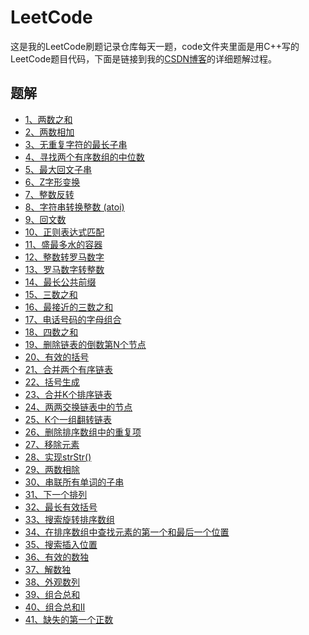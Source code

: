# LeetCode
这是我的LeetCode刷题记录仓库每天一题，code文件夹里面是用C++写的LeetCode题目代码，下面是链接到我的[CSDN博客](https://blog.csdn.net/revendell/category_9400836.html)的详细题解过程。
## 题解
- [1、两数之和](https://blog.csdn.net/Revendell/article/details/103226344)<br>
- [2、两数相加](https://blog.csdn.net/Revendell/article/details/103230049)<br>
- [3、无重复字符的最长子串](https://blog.csdn.net/Revendell/article/details/103244573)<br>
- [4、寻找两个有序数组的中位数](https://blog.csdn.net/Revendell/article/details/103256310)<br>
- [5、最大回文子串](https://blog.csdn.net/Revendell/article/details/103300317)<br>
- [6、Z字形变换](https://blog.csdn.net/Revendell/article/details/103316424)<br>
- [7、整数反转](https://blog.csdn.net/Revendell/article/details/103316543)<br>
- [8、字符串转换整数 (atoi)](https://blog.csdn.net/Revendell/article/details/103335773)<br>
- [9、回文数](https://blog.csdn.net/Revendell/article/details/103336726)<br>
- [10、正则表达式匹配](https://blog.csdn.net/Revendell/article/details/103394816)<br>
- [11、盛最多水的容器](https://blog.csdn.net/Revendell/article/details/103357034)<br>
- [12、整数转罗马数字](https://blog.csdn.net/Revendell/article/details/103398130)<br>
- [13、罗马数字转整数](https://blog.csdn.net/Revendell/article/details/103406765)<br>
- [14、最长公共前缀](https://blog.csdn.net/Revendell/article/details/103408606)<br>
- [15、三数之和](https://blog.csdn.net/Revendell/article/details/103424913)<br>
- [16、最接近的三数之和](https://blog.csdn.net/Revendell/article/details/103428117)<br>
- [17、电话号码的字母组合](https://blog.csdn.net/Revendell/article/details/103450593)<br>
- [18、四数之和](https://blog.csdn.net/Revendell/article/details/103438442)<br>
- [19、删除链表的倒数第N个节点](https://blog.csdn.net/Revendell/article/details/103444927)<br>
- [20、有效的括号](https://blog.csdn.net/Revendell/article/details/103446886)<br>
- [21、合并两个有序链表](https://blog.csdn.net/Revendell/article/details/103460468)<br>
- [22、括号生成](https://blog.csdn.net/Revendell/article/details/103468918)<br>
- [23、合并K个排序链表](https://blog.csdn.net/Revendell/article/details/103482864)<br>
- [24、两两交换链表中的节点](https://blog.csdn.net/Revendell/article/details/103500685)<br>
- [25、K个一组翻转链表](https://blog.csdn.net/Revendell/article/details/103509921)<br>
- [26、删除排序数组中的重复项](https://blog.csdn.net/Revendell/article/details/103527479)<br>
- [27、移除元素](https://blog.csdn.net/Revendell/article/details/103537223)<br>
- [28、实现strStr()](https://blog.csdn.net/Revendell/article/details/103563947)<br>
- [29、两数相除](https://blog.csdn.net/Revendell/article/details/103579888)<br>
- [30、串联所有单词的子串](https://blog.csdn.net/Revendell/article/details/104981146)<br>
- [31、下一个排列](https://blog.csdn.net/Revendell/article/details/105001888)<br>
- [32、最长有效括号](https://blog.csdn.net/Revendell/article/details/105011706)<br>
- [33、搜索旋转排序数组](https://blog.csdn.net/Revendell/article/details/105028452)<br>
- [34、在排序数组中查找元素的第一个和最后一个位置](https://blog.csdn.net/Revendell/article/details/105049053)<br>
- [35、搜索插入位置](https://blog.csdn.net/Revendell/article/details/103958788)<br>
- [36、有效的数独](https://blog.csdn.net/Revendell/article/details/105074042)<br>
- [37、解数独](https://blog.csdn.net/Revendell/article/details/105102064)<br>
- [38、外观数列](https://blog.csdn.net/Revendell/article/details/105118505)<br>
- [39、组合总和](https://blog.csdn.net/Revendell/article/details/105125318)<br>
- [40、组合总和II](https://blog.csdn.net/Revendell/article/details/105153930)<br>
- [41、缺失的第一个正数](https://blog.csdn.net/Revendell/article/details/105165285)<br>
